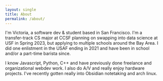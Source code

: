 ```yaml
---
layout: single
title: About
permalink: /about/
---
```


I'm Victoria, a software dev & student based in San Francisco. I'm a transfer-track CS major at CCSF planning on swapping into data science at USF in Spring 2023, but applying to multiple schools around the Bay Area. I did one enlistment in the USAF ending in 2021 and have been in school and/or a part-time barista since.

I know Javascript, Python, C++ and have previously done freelance and organizational webdev work. I also do A/V and really enjoy hardware projects. I've recently gotten really into Obsidian notetaking and arch linux. 